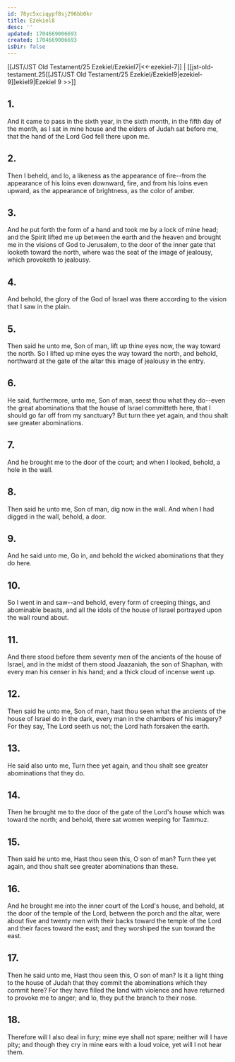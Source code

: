 ```yaml
---
id: 78yc5xciqypf8sj296bb0kr
title: Ezekiel8
desc: ''
updated: 1704669006693
created: 1704669006693
isDir: false
---
```

[[JST/JST Old Testament/25 Ezekiel/Ezekiel7|<<-ezekiel-7]] | [[jst-old-testament.25[[JST/JST Old Testament/25 Ezekiel/Ezekiel9|ezekiel-9]]ekiel9|Ezekiel 9 >>]]
## 1.
And it came to pass in the sixth year, in the sixth month, in the fifth day of the month, as I sat in mine house and the elders of Judah sat before me, that the hand of the Lord God fell there upon me.
## 2.
Then I beheld, and lo, a likeness as the appearance of fire\--from the appearance of his loins even downward, fire, and from his loins even upward, as the appearance of brightness, as the color of amber.
## 3.
And he put forth the form of a hand and took me by a lock of mine head; and the Spirit lifted me up between the earth and the heaven and brought me in the visions of God to Jerusalem, to the door of the inner gate that looketh toward the north, where was the seat of the image of jealousy, which provoketh to jealousy.
## 4.
And behold, the glory of the God of Israel was there according to the vision that I saw in the plain.
## 5.
Then said he unto me, Son of man, lift up thine eyes now, the way toward the north. So I lifted up mine eyes the way toward the north, and behold, northward at the gate of the altar this image of jealousy in the entry.
## 6.
He said, furthermore, unto me, Son of man, seest thou what they do\--even the great abominations that the house of Israel committeth here, that I should go far off from my sanctuary? But turn thee yet again, and thou shalt see greater abominations.
## 7.
And he brought me to the door of the court; and when I looked, behold, a hole in the wall.
## 8.
Then said he unto me, Son of man, dig now in the wall. And when I had digged in the wall, behold, a door.
## 9.
And he said unto me, Go in, and behold the wicked abominations that they do here.
## 10.
So I went in and saw\--and behold, every form of creeping things, and abominable beasts, and all the idols of the house of Israel portrayed upon the wall round about.
## 11.
And there stood before them seventy men of the ancients of the house of Israel, and in the midst of them stood Jaazaniah, the son of Shaphan, with every man his censer in his hand; and a thick cloud of incense went up.
## 12.
Then said he unto me, Son of man, hast thou seen what the ancients of the house of Israel do in the dark, every man in the chambers of his imagery? For they say, The Lord seeth us not; the Lord hath forsaken the earth.
## 13.
He said also unto me, Turn thee yet again, and thou shalt see greater abominations that they do.
## 14.
Then he brought me to the door of the gate of the Lord\'s house which was toward the north; and behold, there sat women weeping for Tammuz.
## 15.
Then said he unto me, Hast thou seen this, O son of man? Turn thee yet again, and thou shalt see greater abominations than these.
## 16.
And he brought me into the inner court of the Lord\'s house, and behold, at the door of the temple of the Lord, between the porch and the altar, were about five and twenty men with their backs toward the temple of the Lord and their faces toward the east; and they worshiped the sun toward the east.
## 17.
Then he said unto me, Hast thou seen this, O son of man? Is it a light thing to the house of Judah that they commit the abominations which they commit here? For they have filled the land with violence and have returned to provoke me to anger; and lo, they put the branch to their nose.
## 18.
Therefore will I also deal in fury; mine eye shall not spare; neither will I have pity; and though they cry in mine ears with a loud voice, yet will I not hear them.

